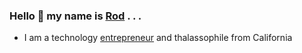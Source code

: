 ### Hello 👋 my name is [Rod](https://rod.ebrahimi.org/about-rod-ebrahimi) . . .
- I am a technology [entrepreneur](https://rod.ebrahimi.org) and thalassophile from California
